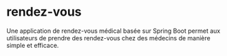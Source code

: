 # rendez-vous
Une application de rendez-vous médical basée sur Spring Boot permet aux utilisateurs de prendre des rendez-vous chez des médecins de manière simple et efficace.
